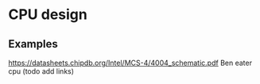 # CPU design

## Examples

https://datasheets.chipdb.org/Intel/MCS-4/4004_schematic.pdf
Ben eater cpu (todo add links)
